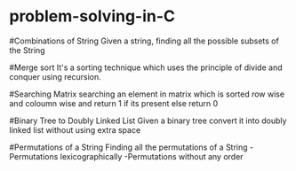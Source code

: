 # problem-solving-in-C

#Combinations of String
Given a string, finding all the possible subsets of the String

#Merge sort
It's a sorting technique which uses the principle of divide and conquer using recursion.

#Searching Matrix
searching an element in matrix which is sorted row wise and coloumn wise and return 1 if its present else return 0

#Binary Tree to Doubly Linked List
Given a binary tree convert it into doubly linked list without using extra space

#Permutations of a String
Finding all the permutations of a String
-Permutations lexicographically
-Permutations without any order
